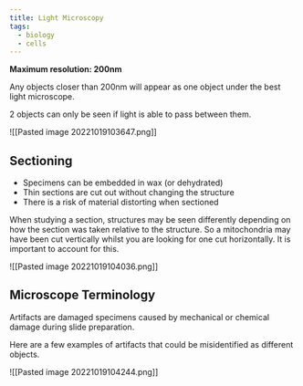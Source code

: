 ```yaml
---
title: Light Microscopy
tags:
  - biology
  - cells
---
```


**Maximum resolution: 200nm**

Any objects closer than 200nm will appear as one object under the best light microscope.

2 objects can only be seen if light is able to pass between them.

![[Pasted image 20221019103647.png]]

## Sectioning

- Specimens can be embedded in wax (or dehydrated)
- Thin sections are cut out without changing the structure
- There is a risk of material distorting when sectioned

When studying a section, structures may be seen differently depending on how the section was taken relative to the structure. So a mitochondria may have been cut vertically whilst you are looking for one cut horizontally. It is important to account for this.

![[Pasted image 20221019104036.png]]

## Microscope Terminology

Artifacts are damaged specimens caused by mechanical or chemical damage during slide preparation.

Here are a few examples of artifacts that could be misidentified as different objects.

![[Pasted image 20221019104244.png]]

‎‎